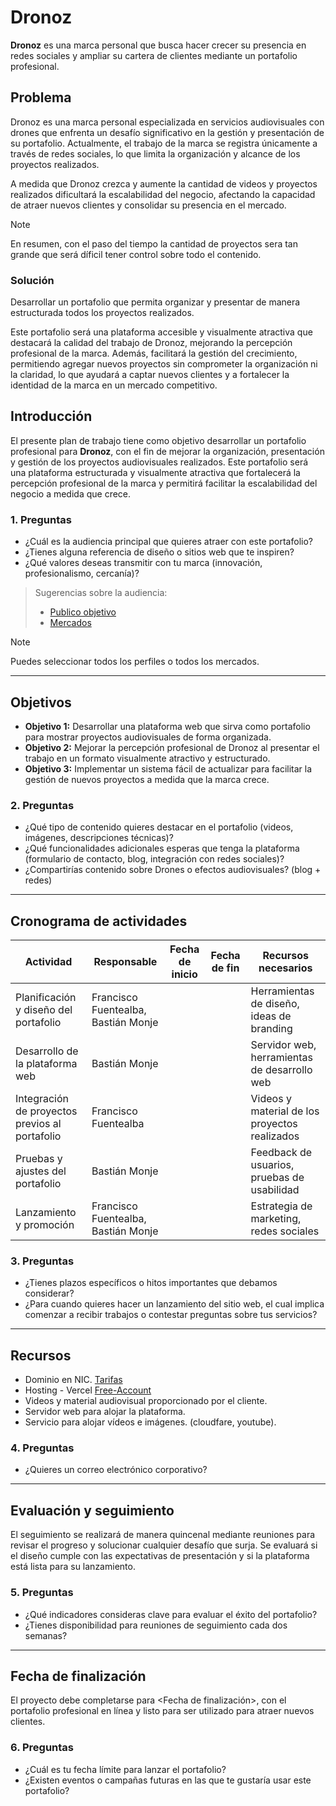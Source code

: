 # Dronoz

**Dronoz** es una marca personal que busca hacer crecer su presencia en redes sociales y ampliar su cartera de clientes mediante un portafolio profesional.

## Problema

Dronoz es una marca personal especializada en servicios audiovisuales con drones que enfrenta un desafío significativo en la gestión y presentación de su portafolio. Actualmente, el trabajo de la marca se registra únicamente a través de redes sociales, lo que limita la organización y alcance de los proyectos realizados.

A medida que Dronoz crezca y aumente la cantidad de videos y proyectos realizados dificultará la escalabilidad del negocio, afectando la capacidad de atraer nuevos clientes y consolidar su presencia en el mercado.

> [!NOTE]
> En resumen, con el paso del tiempo la cantidad de proyectos sera tan grande que será díficil tener control sobre todo el contenido.

### Solución

Desarrollar un portafolio que permita organizar y presentar de manera estructurada todos los proyectos realizados.

Este portafolio será una plataforma accesible y visualmente atractiva que destacará la calidad del trabajo de Dronoz, mejorando la percepción profesional de la marca. Además, facilitará la gestión del crecimiento, permitiendo agregar nuevos proyectos sin comprometer la organización ni la claridad, lo que ayudará a captar nuevos clientes y a fortalecer la identidad de la marca en un mercado competitivo.

## Introducción

El presente plan de trabajo tiene como objetivo desarrollar un portafolio profesional para **Dronoz**, con el fin de mejorar la organización, presentación y gestión de los proyectos audiovisuales realizados. Este portafolio será una plataforma estructurada y visualmente atractiva que fortalecerá la percepción profesional de la marca y permitirá facilitar la escalabilidad del negocio a medida que crece.

### 1. Preguntas

- ¿Cuál es la audiencia principal que quieres atraer con este portafolio?
- ¿Tienes alguna referencia de diseño o sitios web que te inspiren?
- ¿Qué valores deseas transmitir con tu marca (innovación, profesionalismo, cercanía)?

> Sugerencias sobre la audiencia:
>
> - [Publico objetivo](./perfiles/publico-objetivo.md)
> - [Mercados](./mercados.md)

> [!NOTE]
> Puedes seleccionar todos los perfiles o todos los mercados.

---

## Objetivos

- **Objetivo 1:** Desarrollar una plataforma web que sirva como portafolio para mostrar proyectos audiovisuales de forma organizada.
- **Objetivo 2:** Mejorar la percepción profesional de Dronoz al presentar el trabajo en un formato visualmente atractivo y estructurado.
- **Objetivo 3:** Implementar un sistema fácil de actualizar para facilitar la gestión de nuevos proyectos a medida que la marca crece.

### 2. Preguntas

- ¿Qué tipo de contenido quieres destacar en el portafolio (videos, imágenes, descripciones técnicas)?
- ¿Qué funcionalidades adicionales esperas que tenga la plataforma (formulario de contacto, blog, integración con redes sociales)?
- ¿Compartirías contenido sobre Drones o efectos audiovisuales? (blog + redes)

---

## Cronograma de actividades

| Actividad                                      | Responsable                         | Fecha de inicio | Fecha de fin | Recursos necesarios                           |
| ---------------------------------------------- | ----------------------------------- | --------------- | ------------ | --------------------------------------------- |
| Planificación y diseño del portafolio          | Francisco Fuentealba, Bastián Monje |                 |              | Herramientas de diseño, ideas de branding     |
| Desarrollo de la plataforma web                | Bastián Monje                       |                 |              | Servidor web, herramientas de desarrollo web  |
| Integración de proyectos previos al portafolio | Francisco Fuentealba                |                 |              | Videos y material de los proyectos realizados |
| Pruebas y ajustes del portafolio               | Bastián Monje                       |                 |              | Feedback de usuarios, pruebas de usabilidad   |
| Lanzamiento y promoción                        | Francisco Fuentealba, Bastián Monje |                 |              | Estrategia de marketing, redes sociales       |

### 3. Preguntas

- ¿Tienes plazos específicos o hitos importantes que debamos considerar?
- ¿Para cuando quieres hacer un lanzamiento del sitio web, el cual implica comenzar a recibir trabajos o contestar preguntas sobre tus servicios?

---

## Recursos

- Dominio en NIC. [Tarifas](https://www.nic.cl/dominios/tarifas.html)
- Hosting - Vercel [Free-Account](https://vercel.com/)
- Videos y material audiovisual proporcionado por el cliente.
- Servidor web para alojar la plataforma.
- Servicio para alojar vídeos e imágenes. (cloudfare, youtube).

### 4. Preguntas

- ¿Quieres un correo electrónico corporativo?

---

## Evaluación y seguimiento

El seguimiento se realizará de manera quincenal mediante reuniones para revisar el progreso y solucionar cualquier desafío que surja. Se evaluará si el diseño cumple con las expectativas de presentación y si la plataforma está lista para su lanzamiento.

### 5. Preguntas

- ¿Qué indicadores consideras clave para evaluar el éxito del portafolio?
- ¿Tienes disponibilidad para reuniones de seguimiento cada dos semanas?

---

## Fecha de finalización

El proyecto debe completarse para <Fecha de finalización>, con el portafolio profesional en línea y listo para ser utilizado para atraer nuevos clientes.

### 6. Preguntas

- ¿Cuál es tu fecha límite para lanzar el portafolio?
- ¿Existen eventos o campañas futuras en las que te gustaría usar este portafolio?
